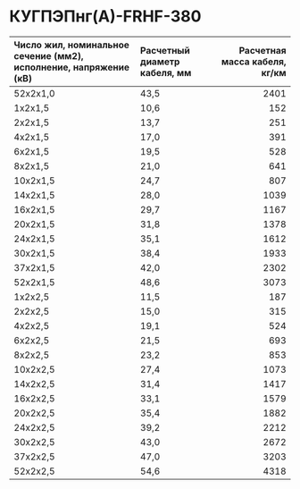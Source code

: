 # КУГПЭПнг(А)-FRHF-380

| Число жил, номинальное сечение (мм2), исполнение, напряжение (кВ)   | Расчетный диаметр кабеля, мм   |   Расчетная масса кабеля, кг/км |
|:--------------------------------------------------------------------|:-------------------------------|--------------------------------:|
| 52x2x1,0                                                            | 43,5                           |                            2401 |
| 1x2x1,5                                                             | 10,6                           |                             152 |
| 2x2x1,5                                                             | 13,7                           |                             251 |
| 4x2x1,5                                                             | 17,0                           |                             391 |
| 6x2x1,5                                                             | 19,5                           |                             528 |
| 8x2x1,5                                                             | 21,0                           |                             641 |
| 10x2x1,5                                                            | 24,7                           |                             807 |
| 14x2x1,5                                                            | 28,0                           |                            1039 |
| 16x2x1,5                                                            | 29,7                           |                            1167 |
| 20x2x1,5                                                            | 31,8                           |                            1378 |
| 24x2x1,5                                                            | 35,1                           |                            1612 |
| 30x2x1,5                                                            | 38,4                           |                            1933 |
| 37x2x1,5                                                            | 42,0                           |                            2302 |
| 52x2x1,5                                                            | 48,6                           |                            3073 |
| 1x2x2,5                                                             | 11,5                           |                             187 |
| 2x2x2,5                                                             | 15,0                           |                             315 |
| 4x2x2,5                                                             | 19,1                           |                             524 |
| 6x2x2,5                                                             | 21,5                           |                             693 |
| 8x2x2,5                                                             | 23,2                           |                             853 |
| 10x2x2,5                                                            | 27,4                           |                            1073 |
| 14x2x2,5                                                            | 31,4                           |                            1417 |
| 16x2x2,5                                                            | 33,1                           |                            1579 |
| 20x2x2,5                                                            | 35,4                           |                            1882 |
| 24x2x2,5                                                            | 39,2                           |                            2212 |
| 30x2x2,5                                                            | 43,0                           |                            2672 |
| 37x2x2,5                                                            | 47,0                           |                            3203 |
| 52x2x2,5                                                            | 54,6                           |                            4318 |